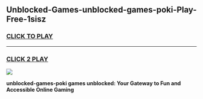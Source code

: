 
## Unblocked-Games-unblocked-games-poki-Play-Free-1sisz
<h3>
<a href="https://premium76.site?title=unblocked-games-poki&ref=18A">CLICK TO PLAY</a></h3>
<hr>

<h3>
<a href="https://premium76.site?title=unblocked-games-poki&ref=18A">CLICK 2 PLAY</a>
  
</h3>

<a href="https://premium76.site?title=unblocked-games-poki&ref=18A"><img src="https://clearcache.store/games.png"></a>


**unblocked-games-poki games unblocked: Your Gateway to Fun and Accessible Online Gaming**
